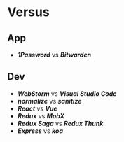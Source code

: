 # Versus

## App

- **_1Password_** vs **_Bitwarden_**

## Dev

- **_WebStorm_** vs **_Visual Studio Code_**
- **_normalize_** vs **_sanitize_**
- **_React_** vs **_Vue_**
- **_Redux_** vs **_MobX_**
- **_Redux Saga_** vs **_Redux Thunk_**
- **_Express_** vs **_koa_**
